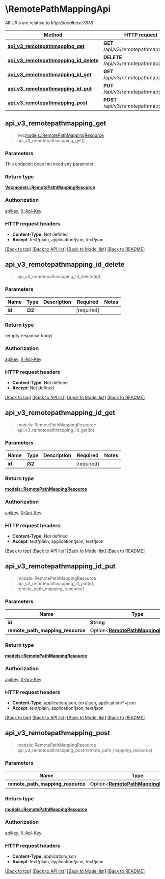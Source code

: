 # \RemotePathMappingApi

All URIs are relative to *http://localhost:7878*

Method | HTTP request | Description
------------- | ------------- | -------------
[**api_v3_remotepathmapping_get**](RemotePathMappingApi.md#api_v3_remotepathmapping_get) | **GET** /api/v3/remotepathmapping | 
[**api_v3_remotepathmapping_id_delete**](RemotePathMappingApi.md#api_v3_remotepathmapping_id_delete) | **DELETE** /api/v3/remotepathmapping/{id} | 
[**api_v3_remotepathmapping_id_get**](RemotePathMappingApi.md#api_v3_remotepathmapping_id_get) | **GET** /api/v3/remotepathmapping/{id} | 
[**api_v3_remotepathmapping_id_put**](RemotePathMappingApi.md#api_v3_remotepathmapping_id_put) | **PUT** /api/v3/remotepathmapping/{id} | 
[**api_v3_remotepathmapping_post**](RemotePathMappingApi.md#api_v3_remotepathmapping_post) | **POST** /api/v3/remotepathmapping | 



## api_v3_remotepathmapping_get

> Vec<models::RemotePathMappingResource> api_v3_remotepathmapping_get()


### Parameters

This endpoint does not need any parameter.

### Return type

[**Vec<models::RemotePathMappingResource>**](RemotePathMappingResource.md)

### Authorization

[apikey](../README.md#apikey), [X-Api-Key](../README.md#X-Api-Key)

### HTTP request headers

- **Content-Type**: Not defined
- **Accept**: text/plain, application/json, text/json

[[Back to top]](#) [[Back to API list]](../README.md#documentation-for-api-endpoints) [[Back to Model list]](../README.md#documentation-for-models) [[Back to README]](../README.md)


## api_v3_remotepathmapping_id_delete

> api_v3_remotepathmapping_id_delete(id)


### Parameters


Name | Type | Description  | Required | Notes
------------- | ------------- | ------------- | ------------- | -------------
**id** | **i32** |  | [required] |

### Return type

 (empty response body)

### Authorization

[apikey](../README.md#apikey), [X-Api-Key](../README.md#X-Api-Key)

### HTTP request headers

- **Content-Type**: Not defined
- **Accept**: Not defined

[[Back to top]](#) [[Back to API list]](../README.md#documentation-for-api-endpoints) [[Back to Model list]](../README.md#documentation-for-models) [[Back to README]](../README.md)


## api_v3_remotepathmapping_id_get

> models::RemotePathMappingResource api_v3_remotepathmapping_id_get(id)


### Parameters


Name | Type | Description  | Required | Notes
------------- | ------------- | ------------- | ------------- | -------------
**id** | **i32** |  | [required] |

### Return type

[**models::RemotePathMappingResource**](RemotePathMappingResource.md)

### Authorization

[apikey](../README.md#apikey), [X-Api-Key](../README.md#X-Api-Key)

### HTTP request headers

- **Content-Type**: Not defined
- **Accept**: text/plain, application/json, text/json

[[Back to top]](#) [[Back to API list]](../README.md#documentation-for-api-endpoints) [[Back to Model list]](../README.md#documentation-for-models) [[Back to README]](../README.md)


## api_v3_remotepathmapping_id_put

> models::RemotePathMappingResource api_v3_remotepathmapping_id_put(id, remote_path_mapping_resource)


### Parameters


Name | Type | Description  | Required | Notes
------------- | ------------- | ------------- | ------------- | -------------
**id** | **String** |  | [required] |
**remote_path_mapping_resource** | Option<[**RemotePathMappingResource**](RemotePathMappingResource.md)> |  |  |

### Return type

[**models::RemotePathMappingResource**](RemotePathMappingResource.md)

### Authorization

[apikey](../README.md#apikey), [X-Api-Key](../README.md#X-Api-Key)

### HTTP request headers

- **Content-Type**: application/json, text/json, application/*+json
- **Accept**: text/plain, application/json, text/json

[[Back to top]](#) [[Back to API list]](../README.md#documentation-for-api-endpoints) [[Back to Model list]](../README.md#documentation-for-models) [[Back to README]](../README.md)


## api_v3_remotepathmapping_post

> models::RemotePathMappingResource api_v3_remotepathmapping_post(remote_path_mapping_resource)


### Parameters


Name | Type | Description  | Required | Notes
------------- | ------------- | ------------- | ------------- | -------------
**remote_path_mapping_resource** | Option<[**RemotePathMappingResource**](RemotePathMappingResource.md)> |  |  |

### Return type

[**models::RemotePathMappingResource**](RemotePathMappingResource.md)

### Authorization

[apikey](../README.md#apikey), [X-Api-Key](../README.md#X-Api-Key)

### HTTP request headers

- **Content-Type**: application/json
- **Accept**: text/plain, application/json, text/json

[[Back to top]](#) [[Back to API list]](../README.md#documentation-for-api-endpoints) [[Back to Model list]](../README.md#documentation-for-models) [[Back to README]](../README.md)


